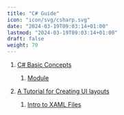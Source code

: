 ```yaml
---
title: "C# Guide"
icon: "icon/svg/csharp.svg"
date: "2024-03-19T09:03:14+01:00"
lastmod: "2024-03-19T09:03:14+01:00"
draft: false
weight: 70
---
```


1. [C# Basic Concepts](csharp-basics/)
    1. [Module](csharp-basics/#module)

2. [A Tutorial for Creating UI layouts](ui_layout_tutorial/)
    1. [Intro to XAML Files](ui_layout_tutorial/#background-on-xaml-files)